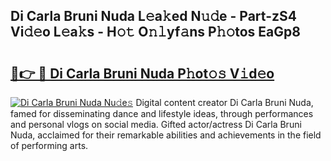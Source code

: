 ## Di Carla Bruni Nuda L𝚎a𝚔ed N𝚞𝚍e - Part-zS4 Vi𝚍𝚎o L𝚎a𝚔s - H𝚘𝚝 O𝚗𝚕yf𝚊ns P𝚑𝚘tos EaGp8

# <h2><a href="http://kf4skr.oniu.top/?m=Di+Carla+Bruni+Nuda">🔗👉 🔴 Di Carla Bruni Nuda P𝚑ot𝚘𝚜 V𝚒d𝚎o</a></h2>

[![Di Carla Bruni Nuda Nu𝚍e𝚜](https://i.imgur.com/0qMVB7G.gif)](http://kf4skr.oniu.top/?m=Di+Carla+Bruni+Nuda)
Digital content creator Di Carla Bruni Nuda, famed for disseminating dance and lifestyle ideas, through performances and personal vlogs on social media. Gifted actor/actress Di Carla Bruni Nuda, acclaimed for their remarkable abilities and achievements in the field of performing arts.  
